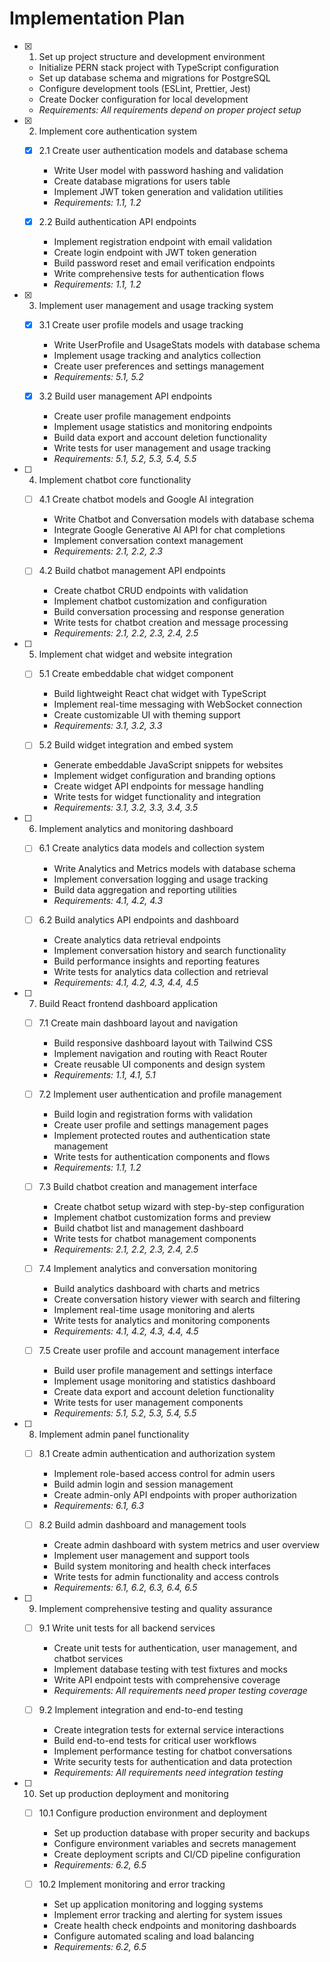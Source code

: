 # Implementation Plan

- [x] 1. Set up project structure and development environment










  - Initialize PERN stack project with TypeScript configuration
  - Set up database schema and migrations for PostgreSQL
  - Configure development tools (ESLint, Prettier, Jest)
  - Create Docker configuration for local development
  - _Requirements: All requirements depend on proper project setup_

- [x] 2. Implement core authentication system





  - [x] 2.1 Create user authentication models and database schema



    - Write User model with password hashing and validation
    - Create database migrations for users table
    - Implement JWT token generation and validation utilities
    - _Requirements: 1.1, 1.2_
  
  - [x] 2.2 Build authentication API endpoints


    - Implement registration endpoint with email validation
    - Create login endpoint with JWT token generation
    - Build password reset and email verification endpoints
    - Write comprehensive tests for authentication flows
    - _Requirements: 1.1, 1.2_

- [x] 3. Implement user management and usage tracking system





  - [x] 3.1 Create user profile models and usage tracking


    - Write UserProfile and UsageStats models with database schema
    - Implement usage tracking and analytics collection
    - Create user preferences and settings management
    - _Requirements: 5.1, 5.2_
  
  - [x] 3.2 Build user management API endpoints


    - Create user profile management endpoints
    - Implement usage statistics and monitoring endpoints
    - Build data export and account deletion functionality
    - Write tests for user management and usage tracking
    - _Requirements: 5.1, 5.2, 5.3, 5.4, 5.5_

- [ ] 4. Implement chatbot core functionality
  - [ ] 4.1 Create chatbot models and Google AI integration
    - Write Chatbot and Conversation models with database schema
    - Integrate Google Generative AI API for chat completions
    - Implement conversation context management
    - _Requirements: 2.1, 2.2, 2.3_
  
  - [ ] 4.2 Build chatbot management API endpoints
    - Create chatbot CRUD endpoints with validation
    - Implement chatbot customization and configuration
    - Build conversation processing and response generation
    - Write tests for chatbot creation and message processing
    - _Requirements: 2.1, 2.2, 2.3, 2.4, 2.5_

- [ ] 5. Implement chat widget and website integration
  - [ ] 5.1 Create embeddable chat widget component
    - Build lightweight React chat widget with TypeScript
    - Implement real-time messaging with WebSocket connection
    - Create customizable UI with theming support
    - _Requirements: 3.1, 3.2, 3.3_
  
  - [ ] 5.2 Build widget integration and embed system
    - Generate embeddable JavaScript snippets for websites
    - Implement widget configuration and branding options
    - Create widget API endpoints for message handling
    - Write tests for widget functionality and integration
    - _Requirements: 3.1, 3.2, 3.3, 3.4, 3.5_

- [ ] 6. Implement analytics and monitoring dashboard
  - [ ] 6.1 Create analytics data models and collection system
    - Write Analytics and Metrics models with database schema
    - Implement conversation logging and usage tracking
    - Build data aggregation and reporting utilities
    - _Requirements: 4.1, 4.2, 4.3_
  
  - [ ] 6.2 Build analytics API endpoints and dashboard
    - Create analytics data retrieval endpoints
    - Implement conversation history and search functionality
    - Build performance insights and reporting features
    - Write tests for analytics data collection and retrieval
    - _Requirements: 4.1, 4.2, 4.3, 4.4, 4.5_

- [ ] 7. Build React frontend dashboard application
  - [ ] 7.1 Create main dashboard layout and navigation
    - Build responsive dashboard layout with Tailwind CSS
    - Implement navigation and routing with React Router
    - Create reusable UI components and design system
    - _Requirements: 1.1, 4.1, 5.1_
  
  - [ ] 7.2 Implement user authentication and profile management
    - Build login and registration forms with validation
    - Create user profile and settings management pages
    - Implement protected routes and authentication state management
    - Write tests for authentication components and flows
    - _Requirements: 1.1, 1.2_
  
  - [ ] 7.3 Build chatbot creation and management interface
    - Create chatbot setup wizard with step-by-step configuration
    - Implement chatbot customization forms and preview
    - Build chatbot list and management dashboard
    - Write tests for chatbot management components
    - _Requirements: 2.1, 2.2, 2.3, 2.4, 2.5_
  
  - [ ] 7.4 Implement analytics and conversation monitoring
    - Build analytics dashboard with charts and metrics
    - Create conversation history viewer with search and filtering
    - Implement real-time usage monitoring and alerts
    - Write tests for analytics and monitoring components
    - _Requirements: 4.1, 4.2, 4.3, 4.4, 4.5_
  
  - [ ] 7.5 Create user profile and account management interface
    - Build user profile management and settings interface
    - Implement usage monitoring and statistics dashboard
    - Create data export and account deletion functionality
    - Write tests for user management components
    - _Requirements: 5.1, 5.2, 5.3, 5.4, 5.5_

- [ ] 8. Implement admin panel functionality
  - [ ] 8.1 Create admin authentication and authorization system
    - Implement role-based access control for admin users
    - Build admin login and session management
    - Create admin-only API endpoints with proper authorization
    - _Requirements: 6.1, 6.3_
  
  - [ ] 8.2 Build admin dashboard and management tools
    - Create admin dashboard with system metrics and user overview
    - Implement user management and support tools
    - Build system monitoring and health check interfaces
    - Write tests for admin functionality and access controls
    - _Requirements: 6.1, 6.2, 6.3, 6.4, 6.5_

- [ ] 9. Implement comprehensive testing and quality assurance
  - [ ] 9.1 Write unit tests for all backend services
    - Create unit tests for authentication, user management, and chatbot services
    - Implement database testing with test fixtures and mocks
    - Write API endpoint tests with comprehensive coverage
    - _Requirements: All requirements need proper testing coverage_
  
  - [ ] 9.2 Implement integration and end-to-end testing
    - Create integration tests for external service interactions
    - Build end-to-end tests for critical user workflows
    - Implement performance testing for chatbot conversations
    - Write security tests for authentication and data protection
    - _Requirements: All requirements need integration testing_

- [ ] 10. Set up production deployment and monitoring
  - [ ] 10.1 Configure production environment and deployment
    - Set up production database with proper security and backups
    - Configure environment variables and secrets management
    - Create deployment scripts and CI/CD pipeline configuration
    - _Requirements: 6.2, 6.5_
  
  - [ ] 10.2 Implement monitoring and error tracking
    - Set up application monitoring and logging systems
    - Implement error tracking and alerting for system issues
    - Create health check endpoints and monitoring dashboards
    - Configure automated scaling and load balancing
    - _Requirements: 6.2, 6.5_